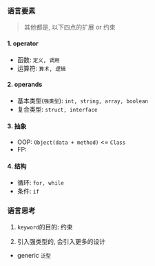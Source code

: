 ### 语言要素

> 其他都是, 以下四点的扩展 or 约束

#### 1. operator

- 函数: `定义, 调用`
- 运算符: `算术, 逻辑`

#### 2. operands

- 基本类型(`强类型`): `int, string, array, boolean`
- 复合类型: `struct, interface`

#### 3. 抽象

- OOP: `Object(data + method)` <= `Class`
- FP:

#### 4. 结构

- 循环: `for, while`
- 条件: `if`

### 语言思考

1. `keyword`的目的: 约束

2. 引入强类型的, 会引入更多的设计

- generic `泛型`
